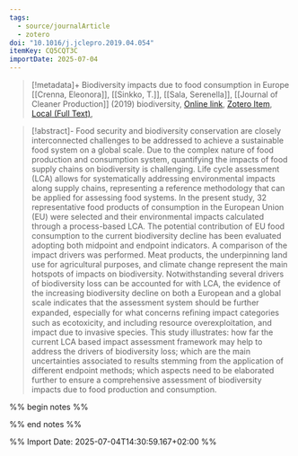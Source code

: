 ```yaml
---
tags:
  - source/journalArticle
  - zotero
doi: "10.1016/j.jclepro.2019.04.054"
itemKey: CQ5CQT3C
importDate: 2025-07-04
---
```

>[!metadata]+
> Biodiversity impacts due to food consumption in Europe
> [[Crenna, Eleonora]], [[Sinkko, T.]], [[Sala, Serenella]], 
> [[Journal of Cleaner Production]] (2019)
> biodiversity, 
> [Online link](https://linkinghub.elsevier.com/retrieve/pii/S095965261931131X), [Zotero Item](zotero://select/library/items/CQ5CQT3C), [Local (Full Text)](file://C:/Users/aburg/Documents/references/zotero/storage/8AX6PR56/Crenna2019_Biodiversityimpacts.pdf), 

>[!abstract]-
>Food security and biodiversity conservation are closely interconnected challenges to be addressed to achieve a sustainable food system on a global scale. Due to the complex nature of food production and consumption system, quantifying the impacts of food supply chains on biodiversity is challenging. Life cycle assessment (LCA) allows for systematically addressing environmental impacts along supply chains, representing a reference methodology that can be applied for assessing food systems. In the present study, 32 representative food products of consumption in the European Union (EU) were selected and their environmental impacts calculated through a process-based LCA. The potential contribution of EU food consumption to the current biodiversity decline has been evaluated adopting both midpoint and endpoint indicators. A comparison of the impact drivers was performed. Meat products, the underpinning land use for agricultural purposes, and climate change represent the main hotspots of impacts on biodiversity. Notwithstanding several drivers of biodiversity loss can be accounted for with LCA, the evidence of the increasing biodiversity decline on both a European and a global scale indicates that the assessment system should be further expanded, especially for what concerns reﬁning impact categories such as ecotoxicity, and including resource overexploitation, and impact due to invasive species. This study illustrates: how far the current LCA based impact assessment framework may help to address the drivers of biodiversity loss; which are the main uncertainties associated to results stemming from the application of different endpoint methods; which aspects need to be elaborated further to ensure a comprehensive assessment of biodiversity impacts due to food production and consumption.

%% begin notes %%

%% end notes %%

%% Import Date: 2025-07-04T14:30:59.167+02:00 %%
